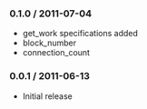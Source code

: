 ### 0.1.0 / 2011-07-04

* get_work specifications added
* block_number
* connection_count

### 0.0.1 / 2011-06-13

* Initial release
